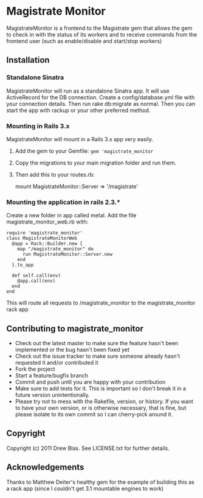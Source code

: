 # Magistrate Monitor

MagistrateMonitor is a frontend to the Magistrate gem that allows the gem to check in with the status of its workers and to receive commands from
the frontend user (such as enable/disable and start/stop workers)

## Installation

### Standalone Sinatra
MagistrateMonitor will run as a standalone Sinatra app.  It will use ActiveRecord for the DB connection.  Create a config/database.yml file
with your connection details.  Then run rake db:migrate as normal.  Then you can start the app with rackup or your other preferred method.

### Mounting in Rails 3.x
MagistrateMonitor will mount in a Rails 3.x app very easily.  

1. Add the gem to your Gemfile: `gem 'magistrate_monitor`
2. Copy the migrations to your main migration folder and run them.
3. Then add this to your routes.rb:

    mount MagistrateMonitor::Server => '/magistrate'

### Mounting the application in rails 2.3.*

Create a new folder in app called metal. Add the file magistrate_monitor_web.rb with:
  
    require 'magistrate_monitor'
    class MagistrateMonitorWeb
      @app = Rack::Builder.new {
        map "/magistrate_monitor" do
          run MagistrateMonitor::Server.new
        end
      }.to_app

      def self.call(env)
        @app.call(env)
      end
    end
  
This will route all requests to /magistrate_monitor to the magistrate_monitor rack app

## Contributing to magistrate_monitor
 
* Check out the latest master to make sure the feature hasn't been implemented or the bug hasn't been fixed yet
* Check out the issue tracker to make sure someone already hasn't requested it and/or contributed it
* Fork the project
* Start a feature/bugfix branch
* Commit and push until you are happy with your contribution
* Make sure to add tests for it. This is important so I don't break it in a future version unintentionally.
* Please try not to mess with the Rakefile, version, or history. If you want to have your own version, or is otherwise necessary, that is fine, but please isolate to its own commit so I can cherry-pick around it.

## Copyright

Copyright (c) 2011 Drew Blas. See LICENSE.txt for further details.

## Acknowledgements

Thanks to Matthew Deiter's healthy gem for the example of building this as a rack app (since I couldn't get 3.1 mountable engines to work)